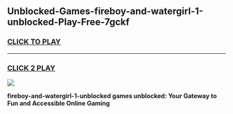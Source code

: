 
## Unblocked-Games-fireboy-and-watergirl-1-unblocked-Play-Free-7gckf
<h3>
<a href="https://premium76.site?title=fireboy-and-watergirl-1-unblocked&ref=23A">CLICK TO PLAY</a></h3>
<hr>

<h3>
<a href="https://premium76.site?title=fireboy-and-watergirl-1-unblocked&ref=23A">CLICK 2 PLAY</a>
  
</h3>

<a href="https://premium76.site?title=fireboy-and-watergirl-1-unblocked&ref=23A"><img src="https://clearcache.store/games.png"></a>


**fireboy-and-watergirl-1-unblocked games unblocked: Your Gateway to Fun and Accessible Online Gaming**
